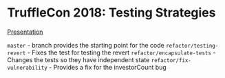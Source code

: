 # TruffleCon 2018: Testing Strategies

[Presentation](https://github.com/iamchrissmith/trufflecon-2018-testing-strategies/blob/master/TruffleCon%20-%20Testing%20Strategies.pdf)

`master` - branch provides the starting point for the code
`refactor/testing-revert` - Fixes the test for testing the revert 
`refactor/encapsulate-tests` - Changes the tests so they have independent state
`refactor/fix-vulnerability` - Provides a fix for the investorCount bug
